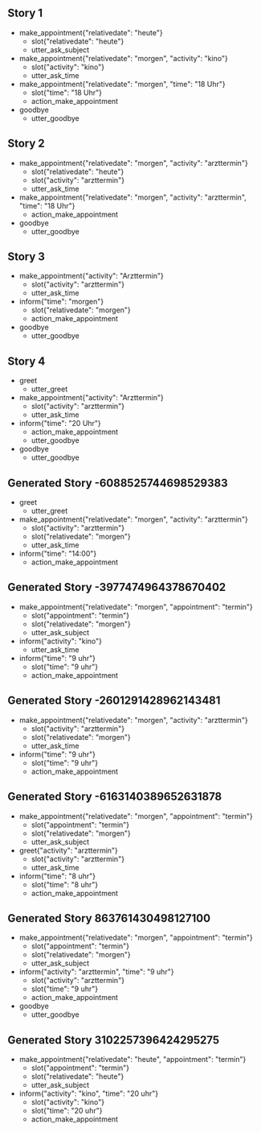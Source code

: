 ## Story 1
* make_appointment{"relativedate": "heute"}    
    - slot{"relativedate": "heute"}
    - utter_ask_subject
* make_appointment{"relativedate": "morgen", "activity": "kino"}
    - slot{"activity": "kino"}
    - utter_ask_time
* make_appointment{"relativedate": "morgen", "time": "18 Uhr"}
    - slot{"time": "18 Uhr"}
    - action_make_appointment
* goodbye
    - utter_goodbye
    
## Story 2
* make_appointment{"relativedate": "morgen", "activity": "arzttermin"}    
    - slot{"relativedate": "heute"}
    - slot{"activity": "arzttermin"}
    - utter_ask_time
* make_appointment{"relativedate": "morgen", "activity": "arzttermin", "time": "18 Uhr"}
    - action_make_appointment
* goodbye
    - utter_goodbye
    
## Story 3
* make_appointment{"activity": "Arzttermin"}
    - slot{"activity": "arzttermin"}
    - utter_ask_time
* inform{"time": "morgen"}
    - slot{"relativedate": "morgen"}
    - action_make_appointment
* goodbye
    - utter_goodbye

## Story 4
* greet
    - utter_greet
* make_appointment{"activity": "Arzttermin"}
    - slot{"activity": "arzttermin"}
    - utter_ask_time
* inform{"time": "20 Uhr"}
    - action_make_appointment
    - utter_goodbye
* goodbye
    - utter_goodbye

## Generated Story -6088525744698529383
* greet
    - utter_greet
* make_appointment{"relativedate": "morgen", "activity": "arzttermin"}
    - slot{"activity": "arzttermin"}
    - slot{"relativedate": "morgen"}
    - utter_ask_time
* inform{"time": "14:00"}
    - action_make_appointment
    
## Generated Story -3977474964378670402
* make_appointment{"relativedate": "morgen", "appointment": "termin"}
    - slot{"appointment": "termin"}
    - slot{"relativedate": "morgen"}
    - utter_ask_subject
* inform{"activity": "kino"}
    - utter_ask_time
* inform{"time": "9 uhr"}
    - slot{"time": "9 uhr"}
    - action_make_appointment
 
 ## Generated Story -2601291428962143481
* make_appointment{"relativedate": "morgen", "activity": "arzttermin"}
    - slot{"activity": "arzttermin"}
    - slot{"relativedate": "morgen"}
    - utter_ask_time
* inform{"time": "9 uhr"}
    - slot{"time": "9 uhr"}
    - action_make_appointment
    
## Generated Story -6163140389652631878
* make_appointment{"relativedate": "morgen", "appointment": "termin"}
    - slot{"appointment": "termin"}
    - slot{"relativedate": "morgen"}
    - utter_ask_subject
* greet{"activity": "arzttermin"}
    - slot{"activity": "arzttermin"}
    - utter_ask_time
* inform{"time": "8 uhr"}
    - slot{"time": "8 uhr"}
    - action_make_appointment

## Generated Story 863761430498127100
* make_appointment{"relativedate": "morgen", "appointment": "termin"}
    - slot{"appointment": "termin"}
    - slot{"relativedate": "morgen"}
    - utter_ask_subject
* inform{"activity": "arzttermin", "time": "9 uhr"}
    - slot{"activity": "arzttermin"}
    - slot{"time": "9 uhr"}
    - action_make_appointment
* goodbye
    - utter_goodbye

## Generated Story 3102257396424295275
* make_appointment{"relativedate": "heute", "appointment": "termin"}
    - slot{"appointment": "termin"}
    - slot{"relativedate": "heute"}
    - utter_ask_subject
* inform{"activity": "kino", "time": "20 uhr"}
    - slot{"activity": "kino"}
    - slot{"time": "20 uhr"}
    - action_make_appointment